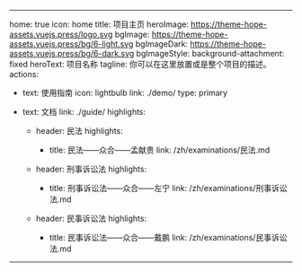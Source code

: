 <!--
 * @Author: 林允儿 Yoona Lim miraclefishleong@gmail.com
 * @Date: 2024-06-13 07:05:14
 * @LastEditors: 林允儿 Yoona Lim miraclefishleong@gmail.com
 * @LastEditTime: 2024-07-05 06:13:03
 * @FilePath: \YoonaLim.github.io\src\zh\examinations\2024国家统一法律职业资格考试.md
 * @Description: 这是默认设置,请设置`customMade`, 打开koroFileHeader查看配置 进行设置: https://github.com/OBKoro1/koro1FileHeader/wiki/%E9%85%8D%E7%BD%AE
-->
---
home: true
icon: home
title: 项目主页
heroImage: https://theme-hope-assets.vuejs.press/logo.svg
bgImage: https://theme-hope-assets.vuejs.press/bg/6-light.svg
bgImageDark: https://theme-hope-assets.vuejs.press/bg/6-dark.svg
bgImageStyle:
  background-attachment: fixed
heroText: 项目名称
tagline: 你可以在这里放置或是整个项目的描述。
actions:
  - text: 使用指南
    icon: lightbulb
    link: ./demo/
    type: primary

  - text: 文档
    link: ./guide/
highlights:
    - header: 民法
      highlights:
        - title: 民法——众合——孟献贵
          link: /zh/examinations/民法.md

    - header: 刑事诉讼法
      highlights:
        - title: 刑事诉讼法——众合——左宁
          link: /zh/examinations/刑事诉讼法.md

    - header: 民事诉讼法
      highlights:
        - title: 民事诉讼法——众合——戴鹏
          link: /zh/examinations/民事诉讼法.md
---